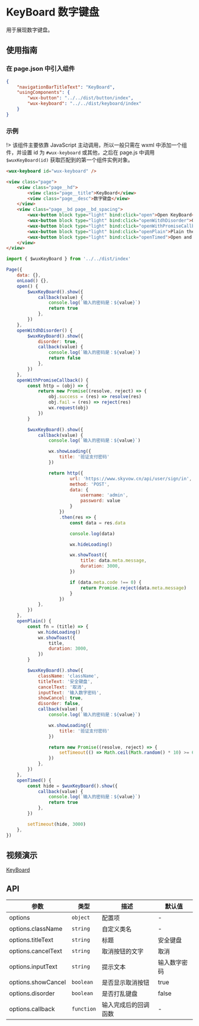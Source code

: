 # KeyBoard 数字键盘

用于展现数字键盘。

## 使用指南

### 在 page.json 中引入组件

```json
{
    "navigationBarTitleText": "KeyBoard",
    "usingComponents": {
        "wux-button": "../../dist/button/index",
        "wux-keyboard": "../../dist/keyboard/index"
    }
}
```

### 示例

!> 该组件主要依靠 JavaScript 主动调用，所以一般只需在 wxml 中添加一个组件，并设置 id 为 `#wux-keyboard` 或其他，之后在 page.js 中调用 `$wuxKeyBoard(id)` 获取匹配到的第一个组件实例对象。

```html
<wux-keyboard id="wux-keyboard" />

<view class="page">
    <view class="page__hd">
        <view class="page__title">KeyBoard</view>
        <view class="page__desc">数字键盘</view>
    </view>
    <view class="page__bd page__bd_spacing">
        <wux-button block type="light" bind:click="open">Open KeyBoard</wux-button>
        <wux-button block type="light" bind:click="openWitdhDisorder">Open a disorderly KeyBoard</wux-button>
        <wux-button block type="light" bind:click="openWithPromiseCallback">Open KeyBoard with promise callback</wux-button>
        <wux-button block type="light" bind:click="openPlain">Plain theme</wux-button>
        <wux-button block type="light" bind:click="openTimed">Open and close</wux-button>
    </view>
</view>
```

```js
import { $wuxKeyBoard } from '../../dist/index'

Page({
    data: {},
    onLoad() {},
    open() {
        $wuxKeyBoard().show({
            callback(value) {
                console.log(`输入的密码是：${value}`)
                return true
            },
        })
    },
    openWitdhDisorder() {
        $wuxKeyBoard().show({
            disorder: true,
            callback(value) {
                console.log(`输入的密码是：${value}`)
                return false
            },
        })
    },
    openWithPromiseCallback() {
        const http = (obj) => {
            return new Promise((resolve, reject) => {
                obj.success = (res) => resolve(res)
                obj.fail = (res) => reject(res)
                wx.request(obj)
            })
        }

        $wuxKeyBoard().show({
            callback(value) {
                console.log(`输入的密码是：${value}`)

                wx.showLoading({
                    title: '验证支付密码'
                })

                return http({
                        url: 'https://www.skyvow.cn/api/user/sign/in',
                        method: 'POST',
                        data: {
                            username: 'admin',
                            password: value
                        }
                    })
                    .then(res => {
                        const data = res.data

                        console.log(data)

                        wx.hideLoading()

                        wx.showToast({
                            title: data.meta.message,
                            duration: 3000,
                        })

                        if (data.meta.code !== 0) {
                            return Promise.reject(data.meta.message)
                        }
                    })
            },
        })
    },
    openPlain() {
        const fn = (title) => {
            wx.hideLoading()
            wx.showToast({
                title,
                duration: 3000,
            })
        }

        $wuxKeyBoard().show({
            className: 'className',
            titleText: '安全键盘',
            cancelText: '取消',
            inputText: '输入数字密码',
            showCancel: true,
            disorder: false,
            callback(value) {
                console.log(`输入的密码是：${value}`)

                wx.showLoading({
                    title: '验证支付密码'
                })

                return new Promise((resolve, reject) => {
                    setTimeout(() => Math.ceil(Math.random() * 10) >= 6 ? resolve(fn('密码正确')) : reject(fn('密码错误')), 3000)
                })
            },
        })
    },
    openTimed() {
        const hide = $wuxKeyBoard().show({
            callback(value) {
                console.log(`输入的密码是：${value}`)
                return true
            },
        })

        setTimeout(hide, 3000)
    },
})
```

## 视频演示

[KeyBoard](./_media/keyboard.mp4 ':include :type=iframe width=375px height=667px')

## API

| 参数 | 类型 | 描述 | 默认值 |
| --- | --- | --- | --- |
| options | <code>object</code> | 配置项 | - |
| options.className | <code>string</code> | 自定义类名 | - |
| options.titleText | <code>string</code> | 标题 | 安全键盘 |
| options.cancelText | <code>string</code> | 取消按钮的文字 | 取消 |
| options.inputText | <code>string</code> | 提示文本 | 输入数字密码 |
| options.showCancel | <code>boolean</code> | 是否显示取消按钮 | true |
| options.disorder | <code>boolean</code> | 是否打乱键盘 | false |
| options.callback | <code>function</code> | 输入完成后的回调函数 | - |